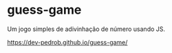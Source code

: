# guess-game
Um jogo simples de adivinhação de número usando JS.

https://dev-pedrob.github.io/guess-game/
